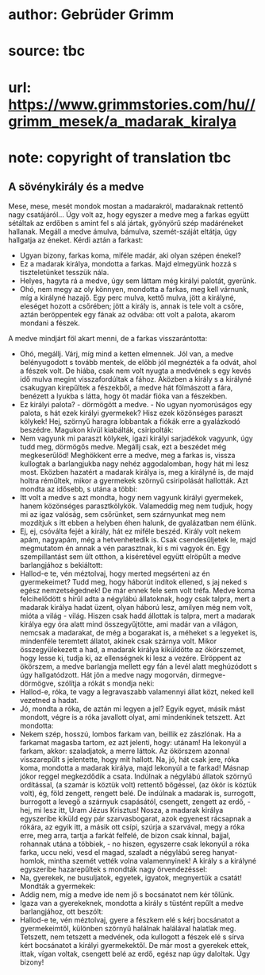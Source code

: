 # author: Gebrüder Grimm
# source: tbc
# url: https://www.grimmstories.com/hu//grimm_mesek/a_madarak_kiralya
# note: copyright of translation tbc

## A sövénykirály és a medve 

Mese, mese, mesét mondok mostan a madarakról, madaraknak rettentő nagy
csatájáról... Úgy volt az, hogy egyszer a medve meg a farkas együtt
sétáltak az erdőben s amint fel s alá jártak, gyönyörű szép madáréneket
hallanak. Megáll a medve ámulva, bámulva, szemét-száját eltátja, úgy
hallgatja az éneket. Kérdi aztán a farkast:
- Ugyan bizony, farkas koma, miféle madár, aki olyan szépen énekel?
- Ez a madarak királya, mondotta a farkas. Majd elmegyünk hozzá s
tiszteletünket tesszük nála.
- Helyes, hagyta rá a medve, úgy sem láttam még királyi palotát,
gyerünk.
- Ohó, nem megy az oly könnyen, mondotta a farkas, meg kell várnunk, míg
a királyné hazajő.
Egy perc mulva, kettő mulva, jött a királyné, eleséget hozott a
csőrében; jött a király is, annak is tele volt a csőre, aztán
beröppentek egy fának az odvába: ott volt a palota, akarom mondani a
fészek.

A medve mindjárt föl akart menni, de a farkas visszarántotta:
- Ohó, megállj. Várj, míg mind a ketten elmennek.
Jól van, a medve belényugodott s tovább mentek, de előbb jól megnézték a
fa odvát, ahol a fészek volt. De hiába, csak nem volt nyugta a medvének
s egy kevés idő mulva megint visszafordúltak a fához. Aközben a király s
a királyné csakugyan kirepűltek a fészekből, a medve hát fölmászott a
fára, benézett a lyukba s látta, hogy öt madár fióka van a fészekben.
- Ez királyi palota? - dörmögött a medve. - No ugyan nyomorúságos egy
palota, s hát ezek királyi gyermekek? Hisz ezek közönséges paraszt
kölykek!
Hej, szörnyű haragra lobbantak a fiókák erre a gyalázkodó beszédre.
Magukon kívül kiabálták, csiripolták:
- Nem vagyunk mi paraszt kölykek, igazi királyi sarjadékok vagyunk, úgy
tudd meg, dörmögős medve. Megállj csak, ezt a beszédet még
megkeserűlöd!
Meghökkent erre a medve, meg a farkas is, vissza kullogtak a
barlangjukba nagy nehéz aggodalomban, hogy hát mi lesz most. Eközben
hazatért a madarak királya is, meg a királyné is, de majd holtra
réműltek, mikor a gyermekek szörnyű csiripolását hallották. Azt mondta
az idősebb, s utána a többi:
- Itt volt a medve s azt mondta, hogy nem vagyunk királyi gyermekek,
hanem közönséges parasztkölykök. Valameddig meg nem tudjuk, hogy mi az
igaz valóság, sem csőrünket, sem szárnyunkat meg nem mozdítjuk s itt
ebben a helyben éhen halunk, de gyalázatban nem élünk.
- Ej, ej, csóválta fejét a király, hát ez miféle beszéd. Király volt
nekem apám, nagyapám, még a hetvenhetedik is. Csak csendesűljetek le,
majd megmutatom én annak a vén parasztnak, ki s mi vagyok én.
Egy szempillantást sem ült otthon, a kiséretével együtt elröpűlt a medve
barlangjához s bekiáltott:
- Hallod-e te, vén méztolvaj, hogy merted megsérteni az én gyermekeimet?
Tudd meg, hogy háborút indítok ellened, s jaj neked s egész
nemzetségednek!
De már ennek fele sem volt tréfa. Medve koma felcihelődött s hírűl adta
a négylábú állatoknak, hogy csak talpra, mert a madarak királya hadat
üzent, olyan háború lesz, amilyen még nem volt, mióta a világ - világ.
Hiszen csak hadd állottak is talpra, mert a madarak királya egy óra
alatt mind összegyűjtötte, ami madár van a világon, nemcsak a madarakat,
de még a bogarakat is, a méheket s a legyeket is, mindenféle teremtett
állatot, akinek csak szárnya volt.
Mikor összegyülekezett a had, a madarak királya kiküldötte az
ökörszemet, hogy lesse ki, tudja ki, az ellenségnek ki lesz a vezére.
Elröppent az ökörszem, a medve barlangja mellett egy fán a levél alatt
meghúzódott s úgy hallgatódzott. Hát jön a medve nagy mogorván,
dirmegve-dörmögve, szólítja a rókát s mondja neki:
- Hallod-e, róka, te vagy a legravaszabb valamennyi állat közt, neked
kell vezetned a hadat.
- Jó, mondta a róka, de aztán mi legyen a jel?
Egyik egyet, másik mást mondott, végre is a róka javallott olyat, ami
mindenkinek tetszett. Azt mondotta:
- Nekem szép, hosszú, lombos farkam van, beillik ez zászlónak. Ha a
farkamat magasba tartom, ez azt jelenti, hogy: utánam! Ha lekonyúl a
farkam, akkor: szaladjatok, a merre láttok.
Az ökörszem azonnal visszarepűlt s jelentette, hogy mit hallott.
Na, jó, hát csak jere, róka koma, mondotta a madarak királya, majd
lekonyúl a te farkad!
Másnap jókor reggel megkezdődik a csata. Indúlnak a négylábú állatok
szörnyű ordítással, (a szamár is köztük volt) rettentő bőgéssel, (az
ökör is köztük volt), ég, föld zengett, rengett belé. De indúlnak a
madarak is, surrogott, burrogott a levegő a szárnyuk csapásától,
csengett, zengett az erdő, - hej, mi lesz itt, Uram Jézus Krisztus!
Nosza, a madarak királya egyszeribe kiküld egy pár szarvasbogarat, azok
egyenest rácsapnak a rókára, az egyik itt, a másik ott csípi, szúrja a
szarvával, megy a róka erre, meg arra, tartja a farkát felfelé, de bizon
csak kínnal, bajjal, rohannak utána a többiek, - no hiszen, egyszerre
csak lekonyúl a róka farka, uccu neki, vesd el magad, szaladt a négylábú
sereg hanyat-homlok, mintha szemét vették volna valamennyinek!
A király s a királyné egyszeribe hazarepűltek s mondták nagy
örvendezéssel:
- Na, gyerekek, ne busuljatok, egyetek, igyatok, megnyertük a csatát!
Mondták a gyermekek:
- Addig nem, míg a medve ide nem jő s bocsánatot nem kér tőlünk.
- Igaza van a gyerekeknek, mondotta a király s tüstént repűlt a medve
barlangjához, ott beszólt:
- Hallod-e te, vén méztolvaj, gyere a fészkem elé s kérj bocsánatot a
gyermekeimtől, különben szörnyű halálnak halálával halatlak meg.
Tetszett, nem tetszett a medvének, oda kullogott a fészek elé s sírva
kért bocsánatot a királyi gyermekektől. De már most a gyerekek ettek,
ittak, vígan voltak, csengett belé az erdő, egész nap úgy daloltak. Úgy
bizony!
